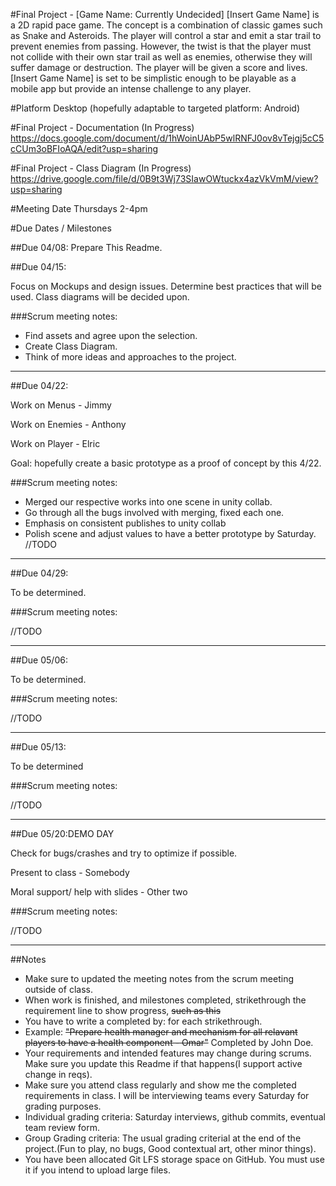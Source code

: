 #Final Project - [Game Name: Currently Undecided]
[Insert Game Name] is a 2D rapid pace game. The concept is a combination of classic games such as Snake and Asteroids. The player will control a star and emit a star trail to prevent enemies from passing. However, the twist is that the player must not collide with their own star trail as well as enemies, otherwise they will suffer damage or destruction. The player will be given a score and lives.
[Insert Game Name] is set to be simplistic enough to be playable as a mobile app but provide an intense challenge to any player. 

#Platform
Desktop (hopefully adaptable to targeted platform: Android)

#Final Project - Documentation (In Progress)
https://docs.google.com/document/d/1hWoinUAbP5wlRNFJ0ov8vTejgj5cC5cCUm3oBFIoAQA/edit?usp=sharing

#Final Project - Class Diagram (In Progress)
https://drive.google.com/file/d/0B9t3Wj73SIawOWtuckx4azVkVmM/view?usp=sharing

#Meeting Date
Thursdays 2-4pm

#Due Dates / Milestones

##Due 04/08:
Prepare This Readme.


##Due 04/15:

Focus on Mockups and design issues. Determine best practices that will be used. Class diagrams will be decided upon.

###Scrum meeting notes:
* Find assets and agree upon the selection.
* Create Class Diagram.
* Think of more ideas and approaches to the project.

---
##Due 04/22: 

Work on Menus - Jimmy
 
Work on Enemies - Anthony

Work on Player - Elric

Goal: hopefully create a basic prototype as a proof of concept by this 4/22.

###Scrum meeting notes:
* Merged our respective works into one scene in unity collab.
* Go through all the bugs involved with merging, fixed each one.
* Emphasis on consistent publishes to unity collab
* Polish scene and adjust values to have a better prototype by Saturday.
//TODO

---
##Due 04/29:

To be determined.

###Scrum meeting notes:

//TODO

---
##Due 05/06:

To be determined.

###Scrum meeting notes:

//TODO

---
##Due 05/13:

To be determined

###Scrum meeting notes:

//TODO

---
##Due 05/20:DEMO DAY

Check for bugs/crashes and try to optimize if possible.

Present to class - Somebody

Moral support/ help with slides - Other two

###Scrum meeting notes:

//TODO

---
##Notes

* Make sure to updated the meeting notes from the scrum meeting outside of class.
* When work is finished, and milestones completed, strikethrough the requirement line to show progress,  ~~such as this~~
* You have to write a completed by: for each strikethrough.
* Example: ~~"Prepare health manager and mechanism for all relavant players to have a health component - Omar"~~ Completed by John Doe.
* Your requirements and intended features may change during scrums. Make sure you update this Readme if that happens(I support active change in reqs).
* Make sure you attend class regularly and show me the completed requirements in class. I will be interviewing teams every Saturday for grading purposes.
* Individual grading criteria: Saturday interviews, github commits, eventual team review form.
* Group Grading criteria: The usual grading criterial at the end of the project.(Fun to play, no bugs, Good contextual art, other minor things).
* You have been allocated Git LFS storage space on GitHub. You must use it if you intend to upload large files.



